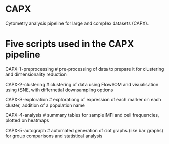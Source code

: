 # CAPX
Cytometry analysis pipeline for large and complex datasets (CAPX).


# Five scripts used in the CAPX pipeline
CAPX-1-preprocessing  # pre-processing of data to prepare it for clustering and dimensionality reduction

CAPX-2-clustering     # clustering of data using FlowSOM and visualisation using tSNE, with differnetial downsampling options

CAPX-3-exploration    # explorationg of expression of each marker on each cluster, addition of a population name

CAPX-4-analysis       # summary tables for sample MFI and cell frequencies, plotted on heatmaps

CAPX-5-autograph      # automated generation of dot graphs (like bar graphs) for group comparisons and statistical analysis
